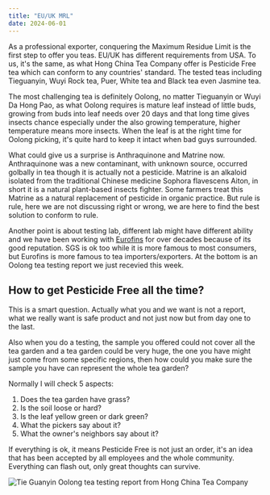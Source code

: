```yaml
---
title: "EU/UK MRL"
date: 2024-06-01
---
```


As a professional exporter, conquering the Maximum Residue Limit is the first step to offer you teas. EU/UK has different requirements from USA. To us, it's the same, as what Hong China Tea Company offer is Pesticide Free tea which can conform to any countries' standard. The tested teas including Tieguanyin, Wuyi Rock tea, Puer, White tea and Black tea even Jasmine tea.

The most challenging tea is definitely Oolong, no matter Tieguanyin or Wuyi Da Hong Pao, as what Oolong requires is mature leaf instead of little buds, growing from buds into leaf needs over 20 days and that long time gives insects chance especially under the also growing temperature, higher temperature means more insects. When the leaf is at the right time for Oolong picking, it's quite hard to keep it intact when bad guys surrounded. 

What could give us a surprise is Anthraquinone and Matrine now. Anthraquinone was a new contaminant, with unknown source, occurred golbally in tea though it is actually not a pesticide. Matrine is an alkaloid isolated from the traditional Chinese medicine Sophora flavescens Aiton, in short it is a natural plant-based insects fighter. Some farmers treat this Matrine as a natural replacement of pesticide in organic practice. But rule is rule, here we are not discussing right or wrong, we are here to find the best solution to conform to rule.

Another point is about testing lab, different lab might have different ability and we have been working with [Eurofins](https://www.eurofins.com) for over decades because of its good reputation. SGS is ok too while it is more famous to most consumers, but Eurofins is more famous to tea importers/exporters. At the bottom is an Oolong tea testing report we just recevied this week.

## How to get Pesticide Free all the time?

This is a smart question. Actually what you and we want is not a report, what we really want is safe product and not just now but from day one to the last.

Also when you do a testing, the sample you offered could not cover all the tea garden and a tea garden could be very huge, the one you have might just come from some specific regions, then how could you make sure the sample you have can represent the whole tea garden?

Normally I will check 5 aspects:

1. Does the tea garden have grass?
2. Is the soil loose or hard?
3. Is the leaf yellow green or dark green?
4. What the pickers say about it?
5. What the owner's neighbors say about it?

If everything is ok, it means Pesticide Free is not just an order, it's an idea that has been accepted by all employees and the whole community. Everything can flash out, only great thoughts can survive.

![Tie Guanyin Oolong tea testing report from Hong China Tea Company](/img/oolong-testing-report.jpg "Tieguanyin tea testing report from Eurofins")

 
